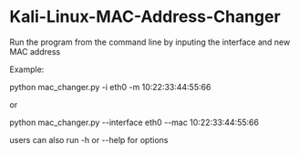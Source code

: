 # Kali-Linux-MAC-Address-Changer

Run the program from the command line by inputing the interface and new MAC address 

Example: 

python mac_changer.py -i eth0 -m 10:22:33:44:55:66

or

python mac_changer.py --interface eth0 --mac 10:22:33:44:55:66

users can also run -h or --help for options 
